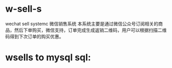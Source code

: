 # w-sell-s
wechat sell systemc 微信销售系统 本系统主要是通过微信公众号订阅相关的商品，然后下单购买，微信支持，订单完成生成返销二维码，用户可以根据扫描二维码得到下次订单的购买优惠。


# wsells to mysql sql:

